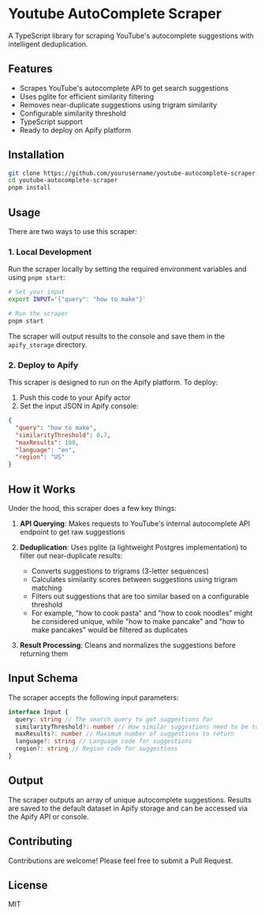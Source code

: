 # Youtube AutoComplete Scraper

A TypeScript library for scraping YouTube's autocomplete suggestions with intelligent deduplication.

## Features

- Scrapes YouTube's autocomplete API to get search suggestions
- Uses pglite for efficient similarity filtering
- Removes near-duplicate suggestions using trigram similarity
- Configurable similarity threshold
- TypeScript support
- Ready to deploy on Apify platform

## Installation

```bash
git clone https://github.com/yourusername/youtube-autocomplete-scraper.git
cd youtube-autocomplete-scraper
pnpm install
```

## Usage

There are two ways to use this scraper:

### 1. Local Development

Run the scraper locally by setting the required environment variables and using `pnpm start`:

```bash
# Set your input
export INPUT='{"query": "how to make"}'

# Run the scraper
pnpm start
```

The scraper will output results to the console and save them in the `apify_storage` directory.

### 2. Deploy to Apify

This scraper is designed to run on the Apify platform. To deploy:

1. Push this code to your Apify actor
2. Set the input JSON in Apify console:

```json
{
  "query": "how to make",
  "similarityThreshold": 0.7,
  "maxResults": 100,
  "language": "en",
  "region": "US"
}
```

## How it Works

Under the hood, this scraper does a few key things:

1. **API Querying**: Makes requests to YouTube's internal autocomplete API endpoint to get raw suggestions

2. **Deduplication**: Uses pglite (a lightweight Postgres implementation) to filter out near-duplicate results:

   - Converts suggestions to trigrams (3-letter sequences)
   - Calculates similarity scores between suggestions using trigram matching
   - Filters out suggestions that are too similar based on a configurable threshold
   - For example, "how to cook pasta" and "how to cook noodles" might be considered unique, while "how to make pancake" and "how to make pancakes" would be filtered as duplicates

3. **Result Processing**: Cleans and normalizes the suggestions before returning them

## Input Schema

The scraper accepts the following input parameters:

```typescript
interface Input {
  query: string // The search query to get suggestions for
  similarityThreshold?: number // How similar suggestions need to be to be considered duplicates (0-1)
  maxResults?: number // Maximum number of suggestions to return
  language?: string // Language code for suggestions
  region?: string // Region code for suggestions
}
```

## Output

The scraper outputs an array of unique autocomplete suggestions. Results are saved to the default dataset in Apify storage and can be accessed via the Apify API or console.

## Contributing

Contributions are welcome! Please feel free to submit a Pull Request.

## License

MIT
